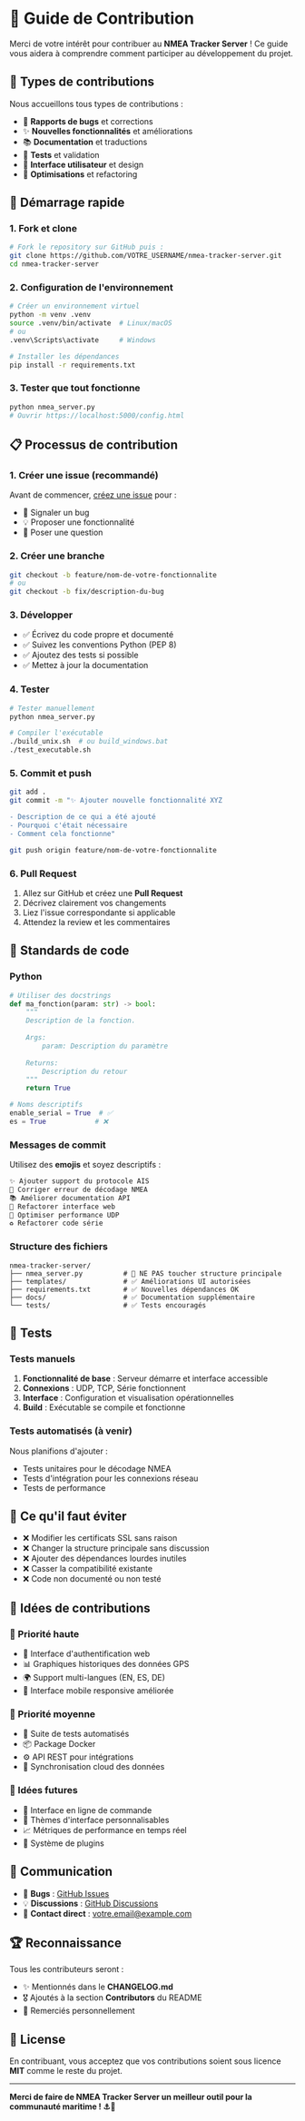 # 🤝 Guide de Contribution

Merci de votre intérêt pour contribuer au **NMEA Tracker Server** ! Ce guide vous aidera à comprendre comment participer au développement du projet.

## 🌟 Types de contributions

Nous accueillons tous types de contributions :

- 🐛 **Rapports de bugs** et corrections
- ✨ **Nouvelles fonctionnalités** et améliorations
- 📚 **Documentation** et traductions
- 🧪 **Tests** et validation
- 🎨 **Interface utilisateur** et design
- 🔧 **Optimisations** et refactoring

## 🚀 Démarrage rapide

### 1. Fork et clone
```bash
# Fork le repository sur GitHub puis :
git clone https://github.com/VOTRE_USERNAME/nmea-tracker-server.git
cd nmea-tracker-server
```

### 2. Configuration de l'environnement
```bash
# Créer un environnement virtuel
python -m venv .venv
source .venv/bin/activate  # Linux/macOS
# ou
.venv\Scripts\activate     # Windows

# Installer les dépendances
pip install -r requirements.txt
```

### 3. Tester que tout fonctionne
```bash
python nmea_server.py
# Ouvrir https://localhost:5000/config.html
```

## 📋 Processus de contribution

### 1. Créer une issue (recommandé)
Avant de commencer, [créez une issue](https://github.com/VOTRE_USERNAME/nmea-tracker-server/issues/new) pour :
- 🐛 Signaler un bug
- 💡 Proposer une fonctionnalité
- 🤔 Poser une question

### 2. Créer une branche
```bash
git checkout -b feature/nom-de-votre-fonctionnalite
# ou
git checkout -b fix/description-du-bug
```

### 3. Développer
- ✅ Écrivez du code propre et documenté
- ✅ Suivez les conventions Python (PEP 8)
- ✅ Ajoutez des tests si possible
- ✅ Mettez à jour la documentation

### 4. Tester
```bash
# Tester manuellement
python nmea_server.py

# Compiler l'exécutable
./build_unix.sh  # ou build_windows.bat
./test_executable.sh
```

### 5. Commit et push
```bash
git add .
git commit -m "✨ Ajouter nouvelle fonctionnalité XYZ

- Description de ce qui a été ajouté
- Pourquoi c'était nécessaire
- Comment cela fonctionne"

git push origin feature/nom-de-votre-fonctionnalite
```

### 6. Pull Request
1. Allez sur GitHub et créez une **Pull Request**
2. Décrivez clairement vos changements
3. Liez l'issue correspondante si applicable
4. Attendez la review et les commentaires

## 📝 Standards de code

### Python
```python
# Utiliser des docstrings
def ma_fonction(param: str) -> bool:
    """
    Description de la fonction.
    
    Args:
        param: Description du paramètre
        
    Returns:
        Description du retour
    """
    return True

# Noms descriptifs
enable_serial = True  # ✅
es = True            # ❌
```

### Messages de commit
Utilisez des **emojis** et soyez descriptifs :
```bash
✨ Ajouter support du protocole AIS
🐛 Corriger erreur de décodage NMEA
📚 Améliorer documentation API
🎨 Refactorer interface web
🔧 Optimiser performance UDP
♻️ Refactorer code série
```

### Structure des fichiers
```
nmea-tracker-server/
├── nmea_server.py          # 🚫 NE PAS toucher structure principale
├── templates/              # ✅ Améliorations UI autorisées
├── requirements.txt        # ✅ Nouvelles dépendances OK
├── docs/                   # ✅ Documentation supplémentaire
└── tests/                  # ✅ Tests encouragés
```

## 🧪 Tests

### Tests manuels
1. **Fonctionnalité de base** : Serveur démarre et interface accessible
2. **Connexions** : UDP, TCP, Série fonctionnent
3. **Interface** : Configuration et visualisation opérationnelles
4. **Build** : Exécutable se compile et fonctionne

### Tests automatisés (à venir)
Nous planifions d'ajouter :
- Tests unitaires pour le décodage NMEA
- Tests d'intégration pour les connexions réseau
- Tests de performance

## 🚫 Ce qu'il faut éviter

- ❌ Modifier les certificats SSL sans raison
- ❌ Changer la structure principale sans discussion
- ❌ Ajouter des dépendances lourdes inutiles
- ❌ Casser la compatibilité existante
- ❌ Code non documenté ou non testé

## 🎯 Idées de contributions

### 🥇 Priorité haute
- 🔐 Interface d'authentification web
- 📊 Graphiques historiques des données GPS
- 🌍 Support multi-langues (EN, ES, DE)
- 📱 Interface mobile responsive améliorée

### 🥈 Priorité moyenne  
- 🧪 Suite de tests automatisés
- 📦 Package Docker
- ⚙️ API REST pour intégrations
- 🔄 Synchronisation cloud des données

### 🥉 Idées futures
- 🤖 Interface en ligne de commande
- 🎨 Thèmes d'interface personnalisables
- 📈 Métriques de performance en temps réel
- 🔌 Système de plugins

## 💬 Communication

- 🐛 **Bugs** : [GitHub Issues](https://github.com/VOTRE_USERNAME/nmea-tracker-server/issues)
- 💡 **Discussions** : [GitHub Discussions](https://github.com/VOTRE_USERNAME/nmea-tracker-server/discussions)
- 📧 **Contact direct** : votre.email@example.com

## 🏆 Reconnaissance

Tous les contributeurs seront :
- ✨ Mentionnés dans le **CHANGELOG.md**
- 🎖️ Ajoutés à la section **Contributors** du README
- 💝 Remerciés personnellement

## 📄 License

En contribuant, vous acceptez que vos contributions soient sous licence **MIT** comme le reste du projet.

---

**Merci de faire de NMEA Tracker Server un meilleur outil pour la communauté maritime ! ⚓🧭**
